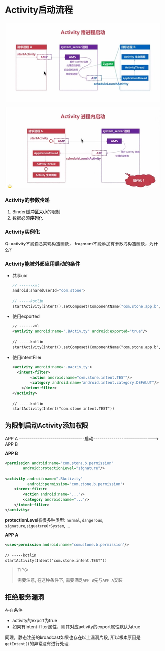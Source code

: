 # Activity启动流程

### 

![activity &#x8DE8;&#x8FDB;&#x7A0B;&#x542F;&#x52A8;](../../.gitbook/assets/activity-kua-jin-cheng-qi-dong-.jpg)

![activity &#x8FDB;&#x7A0B;&#x5185;&#x542F;&#x52A8;](../../.gitbook/assets/activity-jin-cheng-nei-qi-dong-.jpg)



### 

### Activity的参数传递

1. Binder缓**冲区大小**的限制
2. 数据必须**序列化**

### Activity实例化

Q: activity不能自己实现构造函数， fragment不能添加有参数的构造函数，为什么?



### Activity能被外部应用启动的条件

* 共享uid

  ```kotlin
  // ------xml
  android:sharedUserId="com.stone">
  
  // -----kotlin
  startActivity(intent().setComponet(ComponentName("com.stone.app.b","com.stone.app.b.BActivity")))
  ```

* 使用exported

  ```xml
  // ------xml
  <avtivity android:name=".BActivity" android:exported="true"/>
  
  // -----kotlin
  startActivity(intent().setComponet(ComponentName("com.stone.app.b","com.stone.app.b.BActivity")))
  ```

  

* 使用intentFiler

  ```xml
  <activity android:name=".BActivity">
  	<intent-filter>
          <action android:name="com.stone.intent.TEST"/>
          <category android:name="android.intent.category.DEFALUT"/>
      </intent-filter>
  </activity>
  
  // -----kotlin
  startActivity(Intent("com.stone.intent.TEST"))
  ```

## 为限制启动Activity添加权限

APP A ---------------------------------启动------------------------------> APP B

**APP B**

```xml
<permission android:name="com.stone.b.permission"
        android:protectionLevel="signature"/>

<activity android:name=".BActivity"
          android:permission="com.stone.b.permission">
	<intent-filter>
    	<action android:name="..."/>
        <category android:name="..."/>
    </intent-filter>
</activity>
```

**protectionLevel**有很多种类型: `normal`, `dangerous`, `signature`,`siguatureOrSystem`, ...



**APP A**

```XML
<uses-permission android:name="com.stone.b.permission"/>

// -----kotlin
startActivity(Intent("com.stone.intent.TEST"))
```

> TIPS:
>
> 需要注意, 在这种条件下, 需要满足`APP B`先与`APP A`安装

## 拒绝服务漏洞

存在条件

* activity的export为true
* 如果有intent-filter属性，则其对应activity的export属性默认为true

同理，静态注册的broadcast如果也存在以上漏洞片段, 所以根本原因是`getIntent()`的异常没有进行处理.

